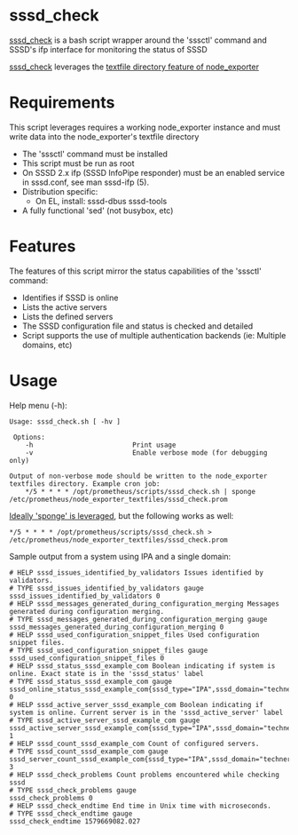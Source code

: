 # sssd_check

[sssd_check](https://github.com/mesaguy/ansible-prometheus/blob/master/scripts/sssd_check.sh) is a bash script wrapper around the 'sssctl' command and SSSD's ifp interface for monitoring the status of SSSD

[sssd_check](https://github.com/mesaguy/ansible-prometheus/blob/master/scripts/sssd_check.sh) leverages the [textfile directory feature of node_exporter](https://github.com/prometheus/node_exporter#textfile-collector)

# Requirements
This script leverages requires a working node_exporter instance and must write data into the node_exporter's textfile directory

- The 'sssctl' command must be installed
- This script must be run as root
- On SSSD 2.x ifp (SSSD InfoPipe responder) must be an enabled service in sssd.conf, see man sssd-ifp (5).
- Distribution specific:
  - On EL, install: sssd-dbus sssd-tools
- A fully functional 'sed' (not busybox, etc)

# Features

The features of this script mirror the status capabilities of the 'sssctl' command:
- Identifies if SSSD is online
- Lists the active servers
- Lists the defined servers
- The SSSD configuration file and status is checked and detailed
- Script supports the use of multiple authentication backends (ie: Multiple domains, etc)

# Usage

Help menu (-h):

    Usage: sssd_check.sh [ -hv ]

     Options:
        -h                         Print usage
        -v                         Enable verbose mode (for debugging only)

    Output of non-verbose mode should be written to the node_exporter
    textfiles directory. Example cron job:
        */5 * * * * /opt/prometheus/scripts/sssd_check.sh | sponge /etc/prometheus/node_exporter_textfiles/sssd_check.prom

[Ideally 'sponge' is leveraged](https://github.com/prometheus-community/node-exporter-textfile-collector-scripts), but the following works as well:

    */5 * * * * /opt/prometheus/scripts/sssd_check.sh > /etc/prometheus/node_exporter_textfiles/sssd_check.prom

Sample output from a system using IPA and a single domain:

    # HELP sssd_issues_identified_by_validators Issues identified by validators.
    # TYPE sssd_issues_identified_by_validators gauge
    sssd_issues_identified_by_validators 0
    # HELP sssd_messages_generated_during_configuration_merging Messages generated during configuration merging.
    # TYPE sssd_messages_generated_during_configuration_merging gauge
    sssd_messages_generated_during_configuration_merging 0
    # HELP sssd_used_configuration_snippet_files Used configuration snippet files.
    # TYPE sssd_used_configuration_snippet_files gauge
    sssd_used_configuration_snippet_files 0
    # HELP sssd_status_sssd_example_com Boolean indicating if system is online. Exact state is in the 'sssd_status' label
    # TYPE sssd_status_sssd_example_com gauge
    sssd_online_status_sssd_example_com{sssd_type="IPA",sssd_domain="technerdvana.com",sssd_status="online"} 0
    # HELP sssd_active_server_sssd_example_com Boolean indicating if system is online. Current server is in the 'sssd_active_server' label
    # TYPE sssd_active_server_sssd_example_com gauge
    sssd_active_server_sssd_example_com{sssd_type="IPA",sssd_domain="technerdvana.com",sssd_active_server="ipa2.technerdvana.com"} 1
    # HELP sssd_count_sssd_example_com Count of configured servers.
    # TYPE sssd_count_sssd_example_com gauge
    sssd_server_count_sssd_example_com{sssd_type="IPA",sssd_domain="technerdvana.com"} 3
    # HELP sssd_check_problems Count problems encountered while checking sssd
    # TYPE sssd_check_problems gauge
    sssd_check_problems 0
    # HELP sssd_check_endtime End time in Unix time with microseconds.
    # TYPE sssd_check_endtime gauge
    sssd_check_endtime 1579669082.027
